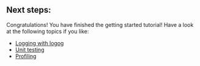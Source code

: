 ## <span class="step">Next steps:</span>

Congratulations! You have finished the getting started tutorial! Have a look at
the following topics if you like:

<div class="next-steps">
    <ul>
        <li><a href="{{site.baseurl}}/logging">Logging with logog</a></li>
        <li><a href="{{site.baseurl}}/testing">Unit testing</a></li>
        <li><a href="{{site.baseurl}}/profiling-redirect">Profiling</a></li>
    </ul>
</div>